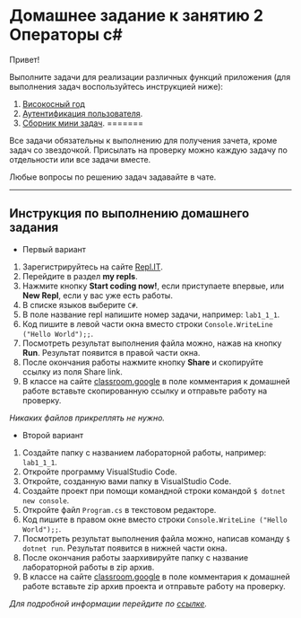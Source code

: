 Домашнее задание к занятию 2 Операторы c#
==

Привет! 

Выполните задачи для реализации различных функций приложения (для выполнения задач воспользуйтесь инструкцией ниже):

1. [Високосный год](/lab1_2/1.2.1/)
2. [Аутентификация пользователя](/lab1_2/1.2.2/).
3. [Сборник мини задач](/lab1_2/1.2.3/).
=======  

Все задачи обязательны к выполнению для получения зачета, кроме задач со звездочкой. Присылать на проверку можно каждую задачу по отдельности или все задачи вместе. 

Любые вопросы по решению задач задавайте в чате.

***

## Инструкция по выполнению домашнего задания

- Первый вариант

1. Зарегистрируйтесь на сайте <a href="http://repl.it/" target="_blank">Repl.IT</a>.
2. Перейдите в раздел **my repls**.
3. Нажмите кнопку **Start coding now!**, если приступаете впервые, или **New Repl**, если у вас уже есть работы.
4. В списке языков выберите `C#`.
5. В поле название repl напишите номер задачи, например: `lab1_1_1`.
6. Код пишите в левой части окна вместо строки `Console.WriteLine ("Hello World");;`.
7. Посмотреть результат выполнения файла можно, нажав на кнопку **Run**. Результат появится в правой части окна.
8. После окончания работы нажмите кнопку **Share** и скопируйте ссылку из поля Share link.
9. В классе на сайте <a href="https://classroom.google.com/c/MjM5MzEwOTA3NTJa" target="_blank">classroom.google</a> в поле комментария к домашней работе вставьте скопированную ссылку и отправьте работу на проверку.

*Никаких файлов прикреплять не нужно.*

- Второй вариант

1. Создайте папку с названием лабораторной работы, например: `lab1_1_1`.
2. Откройте программу VisualStudio Code.
3. Откройте, созданную вами папку в VisualStudio Code.
3. Создайте проект при помощи командной строки командой 
`$ dotnet new console`.
4. Откройте файл `Program.cs` в текстовом редакторе.
5. Код пишите в правом окне вместо строки `Console.WriteLine ("Hello World");;`.
6. Посмотреть результат выполнения файла можно, написав команду `$ dotnet run`. Результат появится в нижней части окна.
7. После окончания работы заархивируйте папку с название лабораторной работы в zip архив.
8. В классе на сайте <a href="https://classroom.google.com/c/MjM5MzEwOTA3NTJa" target="_blank">classroom.google</a> в поле комментария к домашней работе вставьте zip архив проекта и отправьте работу на проверку.

*Для подробной информации перейдите по <a href="https://docs.microsoft.com/ru-ru/dotnet/core/tutorials/with-visual-studio-code" target="_blank">ссылке</a>.*
